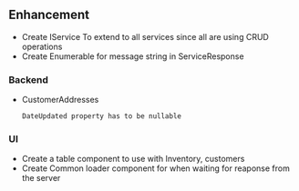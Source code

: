## Enhancement
- Create IService To extend to all services since all are using CRUD operations 
- Create Enumerable for message string in ServiceResponse


### Backend
- CustomerAddresses 
    ```
    DateUpdated property has to be nullable
    ```
### UI

- Create a table component to use with Inventory, customers
- Create Common loader component for when waiting for reaponse from the server